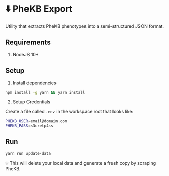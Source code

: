 # ⬇️ PheKB Export

Utility that extracts PheKB phenotypes into a semi-structured JSON format.

## Requirements

1. NodeJS 10+

## Setup

1. Install dependencies

```sh
npm install -g yarn && yarn install
```

2. Setup Credentials

Create a file called `.env` in the workspace root that looks like:

```bash
PHEKB_USER=email@domain.com
PHEKB_PASS=s3cretp4ss
```

## Run

```sh
yarn run update-data
```

:bulb: This will delete your local data and generate a fresh copy by scraping
PheKB.
